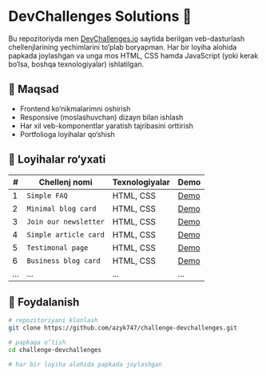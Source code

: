# DevChallenges Solutions 🚀

Bu repozitoriyda men [DevChallenges.io](https://www.devchallenges.io/) saytida berilgan veb-dasturlash chellenjlarining yechimlarini to‘plab boryapman. Har bir loyiha alohida papkada joylashgan va unga mos HTML, CSS hamda JavaScript (yoki kerak bo‘lsa, boshqa texnologiyalar) ishlatilgan.

## 🧠 Maqsad

- Frontend ko‘nikmalarimni oshirish
- Responsive (moslashuvchan) dizayn bilan ishlash
- Har xil veb-komponentlar yaratish tajribasini orttirish
- Portfolioga loyihalar qo‘shish

## 📁 Loyihalar ro‘yxati

| # | Chellenj nomi | Texnologiyalar | Demo |
|--|----------------|----------------|------|
| 1 | `Simple FAQ` | HTML, CSS | [Demo](https://azyk747.github.io/challenge-devchallenges/01-simple-faq/) |
| 2 | `Minimal blog card` | HTML, CSS | [Demo](https://azyk747.github.io/challenge-devchallenges/02-minimal-blog-card/) |
| 3 | `Join our newsletter` | HTML, CSS | [Demo](https://azyk747.github.io/challenge-devchallenges/03-join-our-newsletter/) |
| 4 | `Simple article card` | HTML, CSS | [Demo](https://azyk747.github.io/challenge-devchallenges/04-simple-article-listing/) |
| 5 | `Testimonal page` | HTML, CSS | [Demo](https://azyk747.github.io/challenge-devchallenges/05-testimonial-page/) |
| 6 | `Business blog card` | HTML, CSS | [Demo](https://azyk747.github.io/challenge-devchallenges/06-business-blog-card/) |
| ... | ... | ... | ... |

## 📌 Foydalanish

```bash
# repozitoriyani klonlash
git clone https://github.com/azyk747/challenge-devchallenges.git

# papkaga o‘tish
cd challenge-devchallenges

# har bir loyiha alohida papkada joylashgan